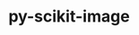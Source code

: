 ---
title: "py-scikit-image"
layout: cache
categories: [package, develop-2024-05-26]
meta: {"versions": ["0.23.2"], "compilers": ["gcc@=11.1.0", "gcc@=11.4.0", "gcc@=9.4.0", "oneapi@=2024.0.0"], "oss": ["ubuntu20.04", "ubuntu22.04"], "platforms": ["linux"], "targets": ["neoverse_v1", "neoverse_v2", "ppc64le", "x86_64_v3"], "stacks": ["data-vis-sdk", "e4s", "e4s-neoverse-v2", "e4s-neoverse_v1", "e4s-oneapi", "e4s-power", "root"], "num_specs": 6, "num_specs_by_stack": {"root": 6, "e4s-power": 1, "data-vis-sdk": 1, "e4s-neoverse_v1": 1, "e4s-neoverse-v2": 1, "e4s": 1, "e4s-oneapi": 1}}
spec_details: [{"hash": "7fb27svrdl53rj5a6auervruhjq64xtu", "compiler": "gcc@=9.4.0", "versions": ["0.23.2"], "os": "ubuntu20.04", "platform": "linux", "target": "ppc64le", "variants": ["build_system=python_pip"], "stacks": ["root", "e4s-power"], "size": "-", "tarball": "https://binaries.spack.io/releases/develop-2024-05-26/build_cache/linux-ubuntu20.04-ppc64le/gcc-9.4.0/py-scikit-image-0.23.2/linux-ubuntu20.04-ppc64le-gcc-9.4.0-py-scikit-image-0.23.2-7fb27svrdl53rj5a6auervruhjq64xtu.spack"}, {"hash": "ttq77hfofrzodu7xdepxxcv44oh6cxk5", "compiler": "gcc@=11.1.0", "versions": ["0.23.2"], "os": "ubuntu20.04", "platform": "linux", "target": "x86_64_v3", "variants": ["build_system=python_pip"], "stacks": ["data-vis-sdk", "root"], "size": "-", "tarball": "https://binaries.spack.io/releases/develop-2024-05-26/build_cache/linux-ubuntu20.04-x86_64_v3/gcc-11.1.0/py-scikit-image-0.23.2/linux-ubuntu20.04-x86_64_v3-gcc-11.1.0-py-scikit-image-0.23.2-ttq77hfofrzodu7xdepxxcv44oh6cxk5.spack"}, {"hash": "u6osjrgu73h67vdmmnia4bw455ftq22t", "compiler": "gcc@=11.4.0", "versions": ["0.23.2"], "os": "ubuntu22.04", "platform": "linux", "target": "neoverse_v1", "variants": ["build_system=python_pip"], "stacks": ["root", "e4s-neoverse_v1"], "size": "-", "tarball": "https://binaries.spack.io/releases/develop-2024-05-26/build_cache/linux-ubuntu22.04-neoverse_v1/gcc-11.4.0/py-scikit-image-0.23.2/linux-ubuntu22.04-neoverse_v1-gcc-11.4.0-py-scikit-image-0.23.2-u6osjrgu73h67vdmmnia4bw455ftq22t.spack"}, {"hash": "5frxbk6xhi2trekq4yfsiduwi6o3ukm6", "compiler": "gcc@=11.4.0", "versions": ["0.23.2"], "os": "ubuntu22.04", "platform": "linux", "target": "neoverse_v2", "variants": ["build_system=python_pip"], "stacks": ["root", "e4s-neoverse-v2"], "size": "-", "tarball": "https://binaries.spack.io/releases/develop-2024-05-26/build_cache/linux-ubuntu22.04-neoverse_v2/gcc-11.4.0/py-scikit-image-0.23.2/linux-ubuntu22.04-neoverse_v2-gcc-11.4.0-py-scikit-image-0.23.2-5frxbk6xhi2trekq4yfsiduwi6o3ukm6.spack"}, {"hash": "zko7ugq2ngbl6zhqk7qhpnlisunc2dum", "compiler": "gcc@=11.4.0", "versions": ["0.23.2"], "os": "ubuntu22.04", "platform": "linux", "target": "x86_64_v3", "variants": ["build_system=python_pip"], "stacks": ["root", "e4s"], "size": "-", "tarball": "https://binaries.spack.io/releases/develop-2024-05-26/build_cache/linux-ubuntu22.04-x86_64_v3/gcc-11.4.0/py-scikit-image-0.23.2/linux-ubuntu22.04-x86_64_v3-gcc-11.4.0-py-scikit-image-0.23.2-zko7ugq2ngbl6zhqk7qhpnlisunc2dum.spack"}, {"hash": "6jtenh2e2ciktbwfobcfvl3hxjqjsx5j", "compiler": "oneapi@=2024.0.0", "versions": ["0.23.2"], "os": "ubuntu22.04", "platform": "linux", "target": "x86_64_v3", "variants": ["build_system=python_pip"], "stacks": ["e4s-oneapi", "root"], "size": "-", "tarball": "https://binaries.spack.io/releases/develop-2024-05-26/build_cache/linux-ubuntu22.04-x86_64_v3/oneapi-2024.0.0/py-scikit-image-0.23.2/linux-ubuntu22.04-x86_64_v3-oneapi-2024.0.0-py-scikit-image-0.23.2-6jtenh2e2ciktbwfobcfvl3hxjqjsx5j.spack"}]
---